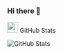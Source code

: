 ### Hi there 👋

<p><a href="https://www.linkedin.com/in/royar"><img src="https://img.shields.io/badge/linkedin-%230077B5.svg?&style=for-the-badge&logo=linkedin&logoColor=white" height=25></a> <a 
<h2>GitHub Stats</h2>
<p><img src="https://github-readme-stats.vercel.app/api?username=royza&amp;show_icons=true" alt="GitHub Stats"></p>
